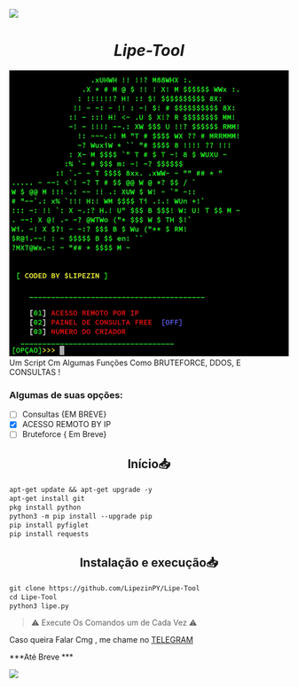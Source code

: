 ![](https://camo.githubusercontent.com/71b837571c48af3aa60a73dbc9d5936aa359d78efbfa8a6743cbbbc16b80ef4d/68747470733a2f2f63646e2e646973636f72646170702e636f6d2f6174746163686d656e74732f3830353930323039333930363630383138362f3830353931333937323533353539303932322f74656e6f722e676966)
<h1 align="center"><b><i>Lipe-Tool</b></i></h1>

![](https://github.com/LipezinPY/Lipe-Tool/blob/main/20211024_144728.jpg)
Um Script Cm Algumas Funções Como BRUTEFORCE, DDOS, E CONSULTAS !


### Algumas de suas opções:
- [ ] Consultas {EM BREVE}
- [x] ACESSO REMOTO BY IP 
- [ ] Bruteforce { Em Breve}

<h2 align="center">Início📥</h2>

```shell script
apt-get update && apt-get upgrade -y
apt-get install git
pkg install python 
python3 -m pip install --upgrade pip
pip install pyfiglet
pip install requests

```

<h2 align="center">Instalação e execução📥</h2>

```shell script
git clone https://github.com/LipezinPY/Lipe-Tool
cd Lipe-Tool
python3 lipe.py
```

> ⚠️ Execute Os Comandos um de Cada Vez ⚠️

Caso queira Falar Cmg , me chame no [TELEGRAM](https://t.me/LIPEZIN7561)

***Até Breve ***

![](https://camo.githubusercontent.com/71b837571c48af3aa60a73dbc9d5936aa359d78efbfa8a6743cbbbc16b80ef4d/68747470733a2f2f63646e2e646973636f72646170702e636f6d2f6174746163686d656e74732f3830353930323039333930363630383138362f3830353931333937323533353539303932322f74656e6f722e676966)
